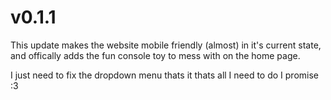 # v0.1.1

This update makes the website mobile friendly (almost) in it's current state, and offically adds the fun console toy to mess with on the home page.

I just need to fix the dropdown menu thats it thats all I need to do I promise :3